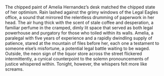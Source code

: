 The chipped paint of Amelia Hernandez’s desk matched the chipped state of her optimism.  Rain lashed against the grimy windows of the Legal Eagles office, a sound that mirrored the relentless drumming of paperwork in her head.  The air hung thick with the scent of stale coffee and desperation, a familiar perfume in the cramped, dimly lit space that served as both legal powerhouse and purgatory for those who toiled within its walls.  Amelia, a paralegal with five years of experience and a rapidly dwindling supply of patience, stared at the mountain of files before her, each one a testament to someone else’s misfortune, a potential legal battle waiting to be waged.  Outside, the neon sign of the liquor store across the street flickered intermittently, a cynical counterpoint to the solemn pronouncements of justice whispered within.  Tonight, however, the whispers felt more like screams.
